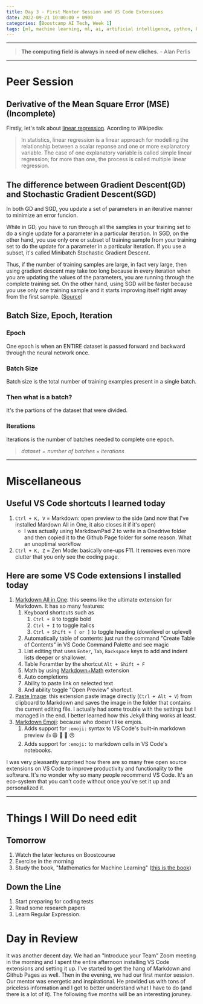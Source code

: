 ```yaml
---
title: Day 3 - First Mentor Session and VS Code Extensions
date: 2022-09-21 10:00:00 + 0900
categories: [Boostcamp AI Tech, Week 1]
tags: [ml, machine learning, ml, ai, artificial intelligence, python, boostcamp, 부스트캠프, ai math, markdown]	# TAG names should always be lowercase
---
```


- - -

> **The computing field is always in need of new cliches.** - Alan Perlis

- - -

# Peer Session

## Derivative of the Mean Square Error (MSE) (Incomplete)

Firstly, let's talk about [linear regression](https://en.wikipedia.org/wiki/Linear_regression). Acording to Wikipedia:
> In statistics, linear regression is a linear approach for modelling the relationship between a scalar reponse and one or more explanatory variable. The case of one explanatory variable is called simple linear regression; for more than one, the process is called multiple linear regression.

## The difference between Gradient Descent(GD) and Stochastic Gradient Descent(SGD)

In both GD and SGD, you update a set of parameters in an iterative manner to minimize an error funcion.

While in GD, you have to run through all the samples in your training set to do a single update for a parameter in a particular  iteration. In SGD, on the other hand, you use only one or subset of training sample from your training set to do the update for a parameter in a particular iteration. If you use a subset, it's called Minibatch Stochastic Gradient Descent.

Thus, if the number of training samples are large, in fact very large, then using gradient descent may take too long because in every iteration when you are updating the values of the parameters, you are running through the complete training set. On the other hand, using SGD will be faster because you use only one training sample and it starts improving itself right away from the first sample. ([Source](https://www.quora.com/Whats-the-difference-between-gradient-descent-and-stochastic-gradient-descent))

## Batch Size, Epoch, Iteration

### Epoch
One epoch is when an ENTIRE dataset is passed forward and backward through the neural network once.

### Batch Size
Batch size is the total number of training examples present in a single batch.

### Then what is a batch?
It's the partions of the dataset that were divided.

### Iterations

Iterations is the number of batches needed to complete one epoch.

> $dataset = number~of~batches \times iterations$
>
- - -	

# Miscellaneous

## Useful VS Code shortcuts I learned today

1. `Ctrl + K, V` = Markdown: open preview to the side (and now that I've installed Mardown All in One, it also closes it if it's open)
    *  I was actually using MarkdownPad 2 to write in a Onedrive folder and then copied it to the Github Page folder for some reason. What an unoptimal workflow
2. `Ctrl + K, Z` = Zen Mode: basically one-ups F11. It removes even more clutter that you only see the coding page.

## Here are some VS Code extensions I installed today
1. [Markdown All in One](https://marketplace.visualstudio.com/items?itemName=yzhang.markdown-all-in-one): this seems like the ultimate extension for Markdown. It has so many features:
   1. Keyboard shortcuts such as
      1. `Ctrl + B` to toggle bold
      2. `Ctrl + I` to toggle italics
      3. `Ctrl + Shift + [ or ]` to toggle heading (downlevel or uplevel)
   2. Automatically table of contents: just run the command "Create Table of Contents" in VS Code Command Palette and see magic
   3. List editing that uses `Enter`, `Tab`, `Backspace` keys to add and indent lists deeper or shallower.
   4. Table Foramtter by the shortcut `Alt + Shift + F`
   5. Math by using [Markdown+Math](https://marketplace.visualstudio.com/items?itemName=goessner.mdmath) extension
   6. Auto completions
   7. Ability to paste link on selected text
   8. And ability toggle "Open Preview" shortcut.
2. [Paste Image](https://marketplace.visualstudio.com/items?itemName=mushan.vscode-paste-image): this extension paste image directly (`Ctrl + Alt + V`) from clipboard to Markdown and saves the image in the folder that contains the current editing file. I actually had some trouble with the settings but I managed in the end. I better learned how this Jekyll thing works at least.
3. [Markdown Emoji](https://marketplace.visualstudio.com/items?itemName=bierner.markdown-emoji): because who doesn't like emjois.
   1. Adds support for `:emoji:` syntax to VS Code's built-in markdown preview :+1: :smile: :carrot: :rocket: :cry:
   2. Adds support for `:emoji:` to markdown cells in VS Code's notebooks.

I was very pleasantly surprised how there are so many free open source extensions on VS Code to improve productivity and functionality to the software. It's no wonder why so many people recommend VS Code. It's an eco-system that you can't code without once you've set it up and personalized it.
- - -
  
# Things I Will Do need edit

## Tomorrow

1. Watch the later lectures on Boostcourse
2. Exercise in the morning
3. Study the book, "Mathematics for Machine Learning" ([this is the book](https://mml-book.github.io/book/mml-book.pdf))

## Down the Line
1. Start preparing for coding tests
2. Read some research papers
3. Learn Regular Expression.

# Day in Review

It was another decent day. We had an "Introduce your Team" Zoom meeting in the morning and I spent the entire afternoon installing VS Code extensions and setting it up. I've started to get the hang of Markdown and Github Pages as well. Then in the evening, we had our first mentor session. Our mentor was energetic and inspirational. He provided us with tons of priceless information and I got to better understand what I have to do (and there is a lot of it). The following five months will be an interesting joruney.